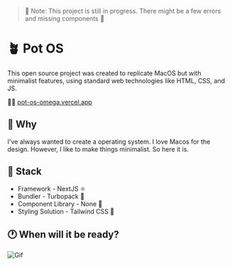 > 🚧 Note: This project is still in progress. There might be a few errors and missing components 🚧

# 🪴 Pot OS

This open source project was created to replicate MacOS but with minimalist features, using standard web technologies like HTML, CSS, and JS.

🔗🔗 [pot-os-omega.vercel.app](https://www.pot-os-omega.vercel.app)

## 🤔 Why

I've always wanted to create a operating system. I love Macos for the design. However, I like to make things minimalist. So here it is.

## 🍔 Stack

- Framework - NextJS ⚛️
- Bundler - Turbopack 🧊
- Component Library - None 🎉
- Styling Solution - Tailwind CSS 🦄

## 🕐 When will it be ready?

![Gif](https://media1.tenor.com/m/urk9tvQ5RN8AAAAd/titan-tv-man.gif)